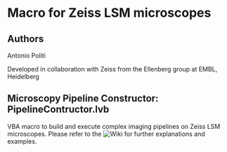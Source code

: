 # Macro for Zeiss LSM microscopes
## Authors  
Antonio Politi
 
Developed in collaboration with Zeiss from the Ellenberg group at EMBL, Heidelberg


## Microscopy Pipeline Constructor: PipelineContructor.lvb
VBA macro to build and execute complex imaging pipelines on Zeiss LSM microscopes.
Please refer to the ![Wiki](https://git.embl.de/politi/mypic/wikis/home) for further explanations 
and examples.


